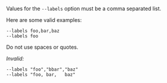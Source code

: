 Values for the `--labels` option must be a comma separated list.

Here are some valid examples:

    --labels foo,bar,baz
    --labels foo
    
Do not use spaces or quotes. 

*Invalid:*

    --labels "foo","bbar","baz"
    --labels "foo, bar,   baz"
